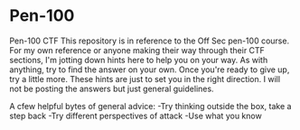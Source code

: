 # Pen-100
Pen-100 CTF
This repository is in reference to the Off Sec pen-100 course. For my own reference or anyone making their way through their CTF sections, I'm jotting down hints here to help you on your way. As with anything, try to find the answer on your own. Once you're ready to give up, try a little more. These hints are just to set you in the right direction. I will not be posting the answers but just general guidelines.

A cfew helpful bytes of general advice:
-Try thinking outside the box, take a step back
-Try different perspectives of attack
-Use what you know
